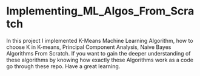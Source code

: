 # Implementing_ML_Algos_From_Scratch
In this project I implemented K-Means Machine Learning Algorithm, how to choose K in K-means, Principal Component Analysis, Naive Bayes Algorithms From Scratch.  If you want to gain the deeper understanding of these algorithms by knowing how exactly these Algorithms work as a code go through these repo. Have a great learning.
